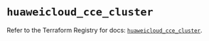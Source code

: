 # `huaweicloud_cce_cluster`

Refer to the Terraform Registry for docs: [`huaweicloud_cce_cluster`](https://registry.terraform.io/providers/huaweicloud/huaweicloud/1.71.1/docs/resources/cce_cluster).
